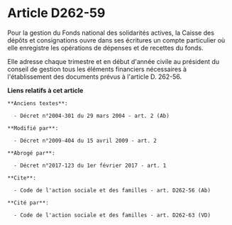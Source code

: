 # Article D262-59

Pour la gestion du Fonds national des solidarités actives, la Caisse des dépôts et consignations ouvre dans ses écritures un
compte particulier où elle enregistre les opérations de dépenses et de recettes du fonds. 

Elle adresse chaque trimestre et en début d'année civile au président du conseil de gestion tous les éléments financiers
nécessaires à l'établissement des documents prévus à l'article D. 262-56.

**Liens relatifs à cet article**

	**Anciens textes**:

	  - Décret n°2004-301 du 29 mars 2004 - art. 2 (Ab)

	**Modifié par**:

	  - Décret n°2009-404 du 15 avril 2009 - art. 2

	**Abrogé par**:

	  - Décret n°2017-123 du 1er février 2017 - art. 1

	**Cite**:

	  - Code de l'action sociale et des familles - art. D262-56 (Ab)

	**Cité par**:

	  - Code de l'action sociale et des familles - art. D262-63 (VD)
